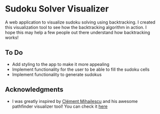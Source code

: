 # Sudoku Solver Visualizer
A web application to visualize sudoku solving using backtracking. I created this visualization tool to see how the backtracking algorithm in action. I hope this may help a few people out there understand how backtracking works!

## To Do
* Add styling to the app to make it more appealing
* Implement functionality for the user to be able to fill the sudoku cells
* Implement functionality to generate sudokus

## Acknowledgments
* I was greatly inspired by [Clément Mihailescu](https://www.youtube.com/channel/UCaO6VoaYJv4kS-TQO_M-N_g) and his awesome pathfinder visualizer tool! You can check it [here](https://github.com/clementmihailescu/Pathfinding-Visualizer)
